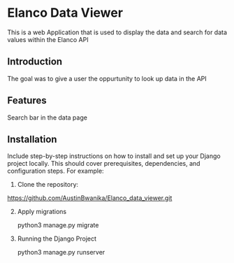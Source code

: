 # Elanco Data Viewer

This is a web Application that is used to display the data and search for data values within the Elanco API


## Introduction

The goal was to give a user the oppurtunity to look up data in the API

## Features

Search bar in the data page

## Installation

Include step-by-step instructions on how to install and set up your Django project locally. This should cover prerequisites, dependencies, and configuration steps. For example:

1. Clone the repository:

https://github.com/AustinBwanika/Elanco_data_viewer.git

2. Apply migrations

   python3 manage.py migrate

3. Running the Django Project

   python3 manage.py runserver
   
